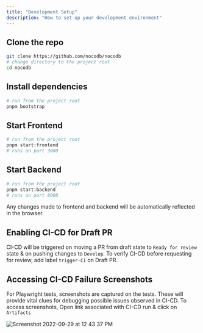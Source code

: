 ```yaml
---
title: "Development Setup"
description: "How to set-up your development environment"
---
```


## Clone the repo

```bash
git clone https://github.com/nocodb/nocodb
# change directory to the project root
cd nocodb
```

## Install dependencies

```bash
# run from the project root
pnpm bootstrap
```

## Start Frontend

```bash
# run from the project root
pnpm start:frontend
# runs on port 3000
```

## Start Backend

```bash
# run from the project root
pnpm start:backend
# runs on port 8080
```

Any changes made to frontend and backend will be automatically reflected in the browser.

## Enabling CI-CD for Draft PR

CI-CD will be triggered on moving a PR from draft state to `Ready for review` state & on pushing changes to `Develop`. To verify CI-CD before requesting for review, add label `trigger-CI` on Draft PR. 

## Accessing CI-CD Failure Screenshots

For Playwright tests, screenshots are captured on the tests. These will provide vital clues for debugging possible issues observed in CI-CD. To access screenshots, Open link associated with CI-CD run & click on `Artifacts`
  
![Screenshot 2022-09-29 at 12 43 37 PM](https://user-images.githubusercontent.com/86527202/192965070-dc04b952-70fb-4197-b4bd-ca7eda066e60.png)



